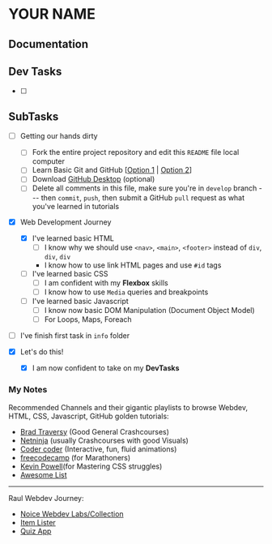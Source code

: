 # YOUR NAME

<!--
KINDLY CLEARN AND DELETE ALL OF MY COMMENTS AFTER READING
PERSONAL Markdown file ni ninyo

Tanan ari kay for guidance ra para macomfortable tas mga industry tools, ug practice2x sad. Pwede rani dili seryosohon tanan ari.

I-change change lang ni nga file para about sa mga progress, notes, updates, simple documentation, screenshot, etc about sa inyong learning journey

 -->

## Documentation

 <!-- [Markdown Cheat Sheet](https://www.markdownguide.org/cheat-sheet/) -->

<!-- Simple lang kaayo no need nga i-complicate, dili ni priority, pwede ra gayig one sentence rani.  -->

## Dev Tasks

- [ ]

## SubTasks

- [ ] Getting our hands dirty

  - [ ] Fork the entire project repository and edit this `README` file local computer
  - [ ] Learn Basic Git and GitHub [[Option 1](https://www.youtube.com/watch?v=77W2JSL7-r8) | [Option 2](https://www.youtube.com/watch?v=8Dd7KRpKeaE)]
  - [ ] Download [GitHub Desktop](https://desktop.github.com/) (optional)
  - [ ] Delete all comments in this file, make sure you're in `develop` branch --- then `commit`, `push`, then submit a GitHub `pull` request as what you've learned in tutorials

- [x] Web Development Journey

  - [x] I've learned basic HTML
    - [ ] I know why we should use `<nav>`, `<main>`, `<footer>` instead of `div`, `div`, `div`
    - I know how to use link HTML pages and use `#id` tags
  - [ ] I've learned basic CSS
    - [ ] I am confident with my **Flexbox** skills
    - [ ] I know how to use `Media` queries and breakpoints
  - [ ] I've learned basic Javascript
    - [ ] I know now basic DOM Manipulation (Document Object Model)
    - [ ] For Loops, Maps, Foreach

- [ ] I've finish first task in `info` folder

- [x] Let's do this!
  - [x] I am now confident to take on my **DevTasks**

### My Notes

Recommended Channels and their gigantic playlists to browse Webdev, HTML, CSS, Javascript, GitHub golden tutorials:

- [Brad Traversy](https://www.youtube.com/channel/UC29ju8bIPH5as8OGnQzwJyA) (Good General Crashcourses)
- [Netninja](https://www.youtube.com/channel/UCW5YeuERMmlnqo4oq8vwUpg) (usually Crashcourses with good Visuals)
- [Coder coder](https://www.youtube.com/channel/UCzNf0liwUzMN6_pixbQlMhQ) (Interactive, fun, fluid animations)
- [freecodecamp](https://www.youtube.com/channel/UC8butISFwT-Wl7EV0hUK0BQ) (for Marathoners)
- [Kevin Powell](https://www.youtube.com/channel/UCJZv4d5rbIKd4QHMPkcABCw)(for Mastering CSS struggles)
- [Awesome List](https://github.com/mrmartineau/awesome-web-dev-resources)

---

Raul Webdev Journey:

- [Noice Webdev Labs/Collection](https://github.com/noice-noise/noice-webdev-labs)
- [Item Lister](https://github.com/noice-noise/item-lister)
- [Quiz App](https://github.com/noice-noise/quiz-web-app)
